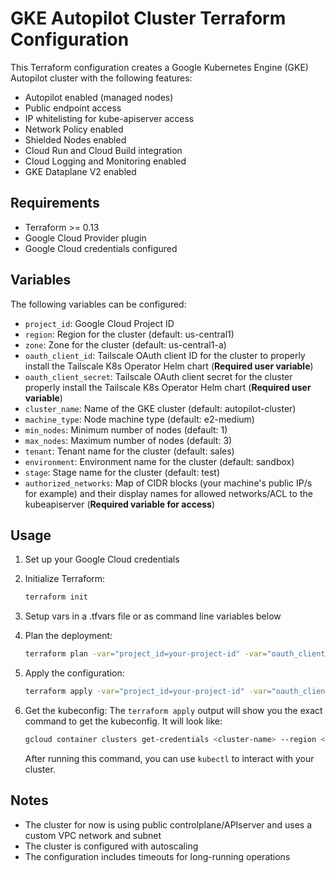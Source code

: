 # GKE Autopilot Cluster Terraform Configuration

This Terraform configuration creates a Google Kubernetes Engine (GKE) Autopilot cluster with the following features:

- Autopilot enabled (managed nodes)
- Public endpoint access
- IP whitelisting for kube-apiserver access
- Network Policy enabled
- Shielded Nodes enabled
- Cloud Run and Cloud Build integration
- Cloud Logging and Monitoring enabled
- GKE Dataplane V2 enabled

## Requirements

- Terraform >= 0.13
- Google Cloud Provider plugin
- Google Cloud credentials configured

## Variables

The following variables can be configured:

- `project_id`: Google Cloud Project ID
- `region`: Region for the cluster (default: us-central1)
- `zone`: Zone for the cluster (default: us-central1-a)
- `oauth_client_id`: Tailscale OAuth client ID for the cluster to properly install the Tailscale K8s Operator Helm chart (**Required user variable**)
- `oauth_client_secret`: Tailscale OAuth client secret for the cluster properly install the Tailscale K8s Operator Helm chart (**Required user variable**)
- `cluster_name`: Name of the GKE cluster (default: autopilot-cluster)
- `machine_type`: Node machine type (default: e2-medium)
- `min_nodes`: Minimum number of nodes (default: 1)
- `max_nodes`: Maximum number of nodes (default: 3)
- `tenant`: Tenant name for the cluster (default: sales)
- `environment`: Environment name for the cluster (default: sandbox)
- `stage`: Stage name for the cluster (default: test)
- `authorized_networks`: Map of CIDR blocks (your machine's public IP/s for example) and their display names for allowed networks/ACL to the kubeapiserver (**Required variable for access**)

## Usage

1. Set up your Google Cloud credentials
2. Initialize Terraform:
   ```bash
   terraform init
   ```
3. Setup vars in a .tfvars file or as command line variables below
4. Plan the deployment:
   ```bash
   terraform plan -var="project_id=your-project-id" -var="oauth_client_id=your-oauth-client-id" -var="oauth_client_secret=your-oauth-client-secret" -var="authorized_networks={\"your-ip-address/32\": \"your-ip-address\"}"
   ```
5. Apply the configuration:
   ```bash
   terraform apply -var="project_id=your-project-id" -var="oauth_client_id=your-oauth-client-id" -var="oauth_client_secret=your-oauth-client-secret" -var="authorized_networks={\"your-ip-address/32\": \"your-ip-address\"}"
   ```

6. Get the kubeconfig:
   The `terraform apply` output will show you the exact command to get the kubeconfig. It will look like:
   ```bash
   gcloud container clusters get-credentials <cluster-name> --region <region>
   ```
   After running this command, you can use `kubectl` to interact with your cluster.

## Notes

- The cluster for now is using public controlplane/APIserver and uses a custom VPC network and subnet
- The cluster is configured with autoscaling
- The configuration includes timeouts for long-running operations
